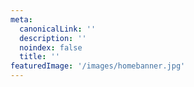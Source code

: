 ```yaml
---
meta:
  canonicalLink: ''
  description: ''
  noindex: false
  title: ''
featuredImage: '/images/homebanner.jpg'
---
```


<!-- Use this to force Gatsby to correctly determine optional images/file schema -->
